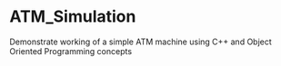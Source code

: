 # ATM_Simulation
Demonstrate working of a simple ATM machine using C++ and Object Oriented Programming concepts

